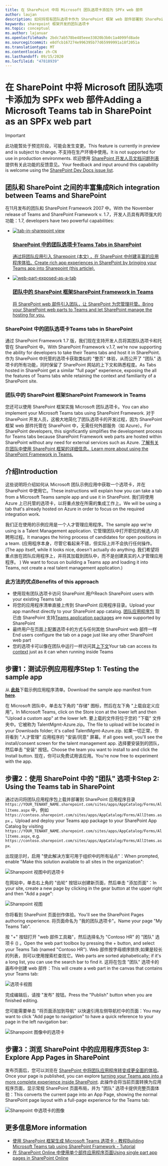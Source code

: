 ```yaml
---
title: 在 SharePoint 中将 Microsoft 团队选项卡添加为 SPFx web 部件
author: laujan
description: 如何将现有团队选项卡作为 SharePoint 框架 web 部件部署到 SharePoint。
keywords: sharepoint 框架开发的团队选项卡
ms.topic: conceptual
ms.author: lajanuar
ms.openlocfilehash: 2bdc7ab578be485eee33020b3b0c1a4099fd8ade
ms.sourcegitcommit: e8dfcb167274e996395b77d65999991a18f2051a
ms.translationtype: MT
ms.contentlocale: zh-CN
ms.lasthandoff: 09/15/2020
ms.locfileid: "47818939"
---
```

# <a name="adding-a-microsoft-teams-tab-in-sharepoint-as-an-spfx-web-part"></a><span data-ttu-id="bb3ef-104">在 SharePoint 中将 Microsoft 团队选项卡添加为 SPFx web 部件</span><span class="sxs-lookup"><span data-stu-id="bb3ef-104">Adding a Microsoft Teams tab in SharePoint as an SPFx web part</span></span>

> [!IMPORTANT]
> <span data-ttu-id="bb3ef-105">此功能暂处于预览阶段，可能会发生变更。</span><span class="sxs-lookup"><span data-stu-id="bb3ef-105">This feature is currently in preview and is subject to change.</span></span> <span data-ttu-id="bb3ef-106">不支持在生产环境中使用。</span><span class="sxs-lookup"><span data-stu-id="bb3ef-106">It is not supported for use in production environments.</span></span> <span data-ttu-id="bb3ef-107">欢迎使用 [SharePoint 开发人员文档问题列表](https://github.com/SharePoint/sp-dev-docs/issues)提供有关此功能的反馈意见。</span><span class="sxs-lookup"><span data-stu-id="bb3ef-107">Your feedback and input around this capability is welcome using the [SharePoint Dev Docs issue list](https://github.com/SharePoint/sp-dev-docs/issues).</span></span>

## <a name="rich-integration-between-teams-and-sharepoint"></a><span data-ttu-id="bb3ef-108">团队和 SharePoint 之间的丰富集成</span><span class="sxs-lookup"><span data-stu-id="bb3ef-108">Rich integration between Teams and SharePoint</span></span>

<span data-ttu-id="bb3ef-109">在11月发布的团队和 SharePoint Framework 2007 中。</span><span class="sxs-lookup"><span data-stu-id="bb3ef-109">With the November release of Teams and SharePoint Framework v.</span></span> <span data-ttu-id="bb3ef-110">1.7，开发人员具有两项强大的功能：</span><span class="sxs-lookup"><span data-stu-id="bb3ef-110">1.7, developers have two powerful capabilities:</span></span>

<ul  class="panelContent cardsC">
<li>
    <a href="#introduction">
        <div class="cardSize">
            <div class="cardPadding">
                <div class="card">
                    <div class="cardImageOuter">
                        <div class="cardImage bgdAccent1">
                            <img src="~/assets/images/tabs/tabs-in-sharepoint/image084.png" alt="tab-in-sharepoint view"/>
                        </div>
                    </div>
                    <div class="cardText">
                        <h3><span data-ttu-id="bb3ef-111">SharePoint 中的团队选项卡</span><span class="sxs-lookup"><span data-stu-id="bb3ef-111">Teams Tabs in SharePoint</span></span></h3>
                        <p><span data-ttu-id="bb3ef-112">通过将团队应用引入 Sharepoint (本文) ，在 SharePoint 中创建丰富的应用程序体验。</span><span class="sxs-lookup"><span data-stu-id="bb3ef-112">Create rich app experiences in SharePoint by bringing your Teams app into Sharepoint (this article).</span></span></p>
                    </div>
                </div>
            </div>
        </div>
    </a>
</li>
<li>
    <a href="https://docs.microsoft.com/sharepoint/dev/spfx/web-parts/get-started/using-web-part-as-ms-teams-tab">
        <div class="cardSize">
            <div class="cardPadding">
                <div class="card">
                    <div class="cardImageOuter">
                        <div class="cardImage bgdAccent1">
                            <img src="~/assets/images/tabs/tabs-in-sharepoint/SharePoint-web-part-exposed-as-a-Tab-in-Microsoft-Teams.png" alt="web-part-exposed-as-a-tab" />
                        </div>
                    </div>
                    <div class="cardText">
                        <h3><span data-ttu-id="bb3ef-113">团队中的 SharePoint 框架</span><span class="sxs-lookup"><span data-stu-id="bb3ef-113">SharePoint Framework in Teams</span></span></h3>
                        <p><span data-ttu-id="bb3ef-114">将 SharePoint web 部件引入团队，让 SharePoint 为您管理托管。</span><span class="sxs-lookup"><span data-stu-id="bb3ef-114">Bring your SharePoint web parts to Teams and let SharePoint manage the hosting for you.</span></span></p>
                    </div>
                </div>
            </div>
        </div>
    </a>
</li>
</ul>

### <a name="teams-tabs-in-sharepoint"></a><span data-ttu-id="bb3ef-115">SharePoint 中的团队选项卡</span><span class="sxs-lookup"><span data-stu-id="bb3ef-115">Teams tabs in SharePoint</span></span>

<span data-ttu-id="bb3ef-116">通过 SharePoint Framework 1.7 版，我们现在支持开发人员将其团队选项卡和托管在 SharePoint 中。</span><span class="sxs-lookup"><span data-stu-id="bb3ef-116">With SharePoint Framework v.1.7, we’re now supporting the ability for developers to take their Teams tabs and host it in SharePoint.</span></span> <span data-ttu-id="bb3ef-117">作为 SharePoint 中托管的选项卡获取类似的 "整页" 体验，从而公开了 "团队" 选项卡的所有功能，同时保留了 SharePoint 网站的上下文和熟悉程度。</span><span class="sxs-lookup"><span data-stu-id="bb3ef-117">As Tabs hosted in SharePoint get a similar "full page" experience, exposing the all the features of Teams tabs while retaining the context and familiarity of a SharePoint site.</span></span>

### <a name="sharepoint-framework-in-teams"></a><span data-ttu-id="bb3ef-118">团队中的 SharePoint 框架</span><span class="sxs-lookup"><span data-stu-id="bb3ef-118">SharePoint Framework in Teams</span></span>

<span data-ttu-id="bb3ef-119">您还可以使用 SharePoint 框架实施 Microsoft 团队选项卡。</span><span class="sxs-lookup"><span data-stu-id="bb3ef-119">You can also implement your Microsoft Teams tabs using SharePoint Framework.</span></span> <span data-ttu-id="bb3ef-120">对于 SharePoint 开发人员，这极大地简化了团队选项卡的开发过程，因为 SharePoint 框架 web 部件托管在 SharePoint 中，无需任何外部服务（如 Azure）。</span><span class="sxs-lookup"><span data-stu-id="bb3ef-120">For SharePoint developers, this significantly simplifies the development process for Teams tabs because SharePoint Framework web parts are hosted within SharePoint without any need for external services such as Azure.</span></span> [<span data-ttu-id="bb3ef-121">了解有关在团队中使用 SharePoint 框架的详细信息。</span><span class="sxs-lookup"><span data-stu-id="bb3ef-121">Learn more about using the SharePoint Framework in Teams.</span></span>](/sharepoint/dev/spfx/web-parts/get-started/using-web-part-as-ms-teams-tab)

## <a name="introduction"></a><span data-ttu-id="bb3ef-122">介绍</span><span class="sxs-lookup"><span data-stu-id="bb3ef-122">Introduction</span></span>

<span data-ttu-id="bb3ef-123">这些说明将介绍如何从 Microsoft 团队示例应用中获取一个选项卡，并在 SharePoint 中使用它。</span><span class="sxs-lookup"><span data-stu-id="bb3ef-123">These instructions will explain how you can take a tab from a Microsoft Teams sample app and use it in SharePoint.</span></span> <span data-ttu-id="bb3ef-124">我们将使用 Azure 上已托管的选项卡，以将重点放在所需的集成工作上。</span><span class="sxs-lookup"><span data-stu-id="bb3ef-124">We will be using a tab that's already hosted on Azure in order to focus on the required integration work.</span></span>

<span data-ttu-id="bb3ef-125">我们正在使用的示例应用是一个人才管理应用程序。</span><span class="sxs-lookup"><span data-stu-id="bb3ef-125">The sample app we're using is a Talent Management application.</span></span> <span data-ttu-id="bb3ef-126">它管理团队中打开职位的候选人的聘用过程。</span><span class="sxs-lookup"><span data-stu-id="bb3ef-126">It manages the hiring process of candidates for open positions in a team.</span></span> <span data-ttu-id="bb3ef-127"> (应用程序本身，尽管它看起来不错，但实际上并不会执行任何操作。</span><span class="sxs-lookup"><span data-stu-id="bb3ef-127">(The app itself, while it looks nice, doesn't actually do anything.</span></span> <span data-ttu-id="bb3ef-128">我们希望将重点放在团队应用程序上，并将其加载到团队中，而不是创建真实的人才管理应用程序。 ) </span><span class="sxs-lookup"><span data-stu-id="bb3ef-128">We want to focus on building a Teams app and loading it into Teams, not create a real talent management application.)</span></span>

### <a name="benefits-of-this-approach"></a><span data-ttu-id="bb3ef-129">此方法的优点</span><span class="sxs-lookup"><span data-stu-id="bb3ef-129">Benefits of this approach</span></span>

- <span data-ttu-id="bb3ef-130">使用现有团队选项卡访问 SharePoint 用户</span><span class="sxs-lookup"><span data-stu-id="bb3ef-130">Reach SharePoint users with your existing Teams tab</span></span>
- <span data-ttu-id="bb3ef-131">将您的应用程序清单直接上传到 SharePoint 应用程序目录。</span><span class="sxs-lookup"><span data-stu-id="bb3ef-131">Upload your app manifest directly to your SharePoint app catalog.</span></span> <span data-ttu-id="bb3ef-132">[团队应用程序包](~/concepts/build-and-test/apps-package.md) 现已由 SharePoint 支持</span><span class="sxs-lookup"><span data-stu-id="bb3ef-132">[Teams application packages](~/concepts/build-and-test/apps-package.md) are now supported by SharePoint</span></span>
- <span data-ttu-id="bb3ef-133">最终用户在页面上配置选项卡的方式与任何其他 SharePoint web 部件一样</span><span class="sxs-lookup"><span data-stu-id="bb3ef-133">End users configure the tab on a page just like any other SharePoint web part</span></span>
- <span data-ttu-id="bb3ef-134">您的选项卡可以像在团队中运行一样访问其[上下文](~/tabs/how-to/access-teams-context.md)</span><span class="sxs-lookup"><span data-stu-id="bb3ef-134">Your tab can access its [context](~/tabs/how-to/access-teams-context.md) just as it can when running inside Teams</span></span>

## <a name="step-1-testing-the-sample-app"></a><span data-ttu-id="bb3ef-135">步骤1：测试示例应用程序</span><span class="sxs-lookup"><span data-stu-id="bb3ef-135">Step 1: Testing the sample app</span></span>

<span data-ttu-id="bb3ef-136">从 [**此处**](https://github.com/MicrosoftDocs/msteams-docs/raw/master/msteams-platform/assets/downloads/TalentMgmt-Azure.zip)下载示例应用程序清单。</span><span class="sxs-lookup"><span data-stu-id="bb3ef-136">Download the sample app manifest from [**here**](https://github.com/MicrosoftDocs/msteams-docs/raw/master/msteams-platform/assets/downloads/TalentMgmt-Azure.zip).</span></span>

<span data-ttu-id="bb3ef-137">在 Microsoft 团队中，单击左下角的 "存储" 图标，然后在左下角 "上载自定义应用"。</span><span class="sxs-lookup"><span data-stu-id="bb3ef-137">In Microsoft Teams, click on the Store icon at the lower left and then "Upload a custom app" at the lower left.</span></span> <span data-ttu-id="bb3ef-138">要上载的文件将位于您的 "下载" 文件夹中。它被称为 TalentMgmt-Azure.zip。</span><span class="sxs-lookup"><span data-stu-id="bb3ef-138">The file to upload will be located in your Downloads folder; it's called TalentMgmt-Azure.zip.</span></span> <span data-ttu-id="bb3ef-139">如果一切正常，你将看到 "人才管理" 应用程序的 "安装/同意" 屏幕。</span><span class="sxs-lookup"><span data-stu-id="bb3ef-139">If all goes well, you'll see the install/consent screen for the talent management app.</span></span> <span data-ttu-id="bb3ef-140">选择要安装到的团队，然后单击 "安装" 按钮。</span><span class="sxs-lookup"><span data-stu-id="bb3ef-140">Choose the team you want to install to and click the Install button.</span></span> <span data-ttu-id="bb3ef-141">现在，你可以免费试用该应用。</span><span class="sxs-lookup"><span data-stu-id="bb3ef-141">You're now free to experiment with the app.</span></span>

## <a name="step-2-using-the-teams-tab-in-sharepoint"></a><span data-ttu-id="bb3ef-142">步骤2：使用 SharePoint 中的 "团队" 选项卡</span><span class="sxs-lookup"><span data-stu-id="bb3ef-142">Step 2: Using the Teams tab in SharePoint</span></span>

<span data-ttu-id="bb3ef-143">通过访问将团队应用程序包上载并部署到 SharePoint 应用程序目录 `https://YOUR_TENANT_NAME.sharepoint.com/sites/apps/AppCatalog/Forms/AllItems.aspx` 中，例如 `https://contoso.sharepoint.com/sites/apps/AppCatalog/Forms/AllItems.aspx` 。</span><span class="sxs-lookup"><span data-stu-id="bb3ef-143">Upload and deploy your Teams app package to your SharePoint App Catalog by visiting `https://YOUR_TENANT_NAME.sharepoint.com/sites/apps/AppCatalog/Forms/AllItems.aspx`, e.g. `https://contoso.sharepoint.com/sites/apps/AppCatalog/Forms/AllItems.aspx`.</span></span>

<span data-ttu-id="bb3ef-144">出现提示时，启用 "使此解决方案可用于组织中的所有站点"：</span><span class="sxs-lookup"><span data-stu-id="bb3ef-144">When prompted, enable "Make this solution available to all sites in the organization":</span></span>

![Sharepoint 视图中的选项卡](~/assets/images/tabs/tabs-in-sharepoint/image065.png)

<span data-ttu-id="bb3ef-146">在网站中，单击右上角的 "齿轮" 按钮以创建新页面，然后单击 "添加页面"：</span><span class="sxs-lookup"><span data-stu-id="bb3ef-146">In your site, create a new page by clicking in the gear button at the upper right and then "Add a page":</span></span>

![Sharepoint 视图](~/assets/images/tabs/tabs-in-sharepoint/image066.png)

<span data-ttu-id="bb3ef-148">你将看到 SharePoint 页面创作体验。</span><span class="sxs-lookup"><span data-stu-id="bb3ef-148">You'll see the SharePoint Pages authoring experience.</span></span> <span data-ttu-id="bb3ef-149">将页面命名为 "我的团队选项卡"。</span><span class="sxs-lookup"><span data-stu-id="bb3ef-149">Name your page "My Teams Tab".</span></span>

<span data-ttu-id="bb3ef-150">按 "+" 按钮打开 "web 部件工具箱"，然后选择名为 "Contoso HR" 的 "团队" 选项卡 () 。</span><span class="sxs-lookup"><span data-stu-id="bb3ef-150">Open the web part toolbox by pressing the + button, and select your Teams Tab (named "Contoso HR").</span></span> <span data-ttu-id="bb3ef-151">Web 部件按字母顺序排序;如果是较长的列表，则可以使用搜索栏查找它。</span><span class="sxs-lookup"><span data-stu-id="bb3ef-151">Web parts are sorted alphabetically; if it's a long list, you can use the search bar to find it.</span></span> <span data-ttu-id="bb3ef-152">这将在包含 "团队" 选项卡的画布中创建 web 部件：</span><span class="sxs-lookup"><span data-stu-id="bb3ef-152">This will create a web part in the canvas that contains your Teams tab:</span></span>

![选项卡视图](~/assets/images/tabs/tabs-in-sharepoint/image071.png)

<span data-ttu-id="bb3ef-154">完成编辑后，请按 "发布" 按钮。</span><span class="sxs-lookup"><span data-stu-id="bb3ef-154">Press the "Publish" button when you are finished editing.</span></span>

<span data-ttu-id="bb3ef-155">您可能需要单击 "将页面添加到导航" 以快速引用左侧导航栏中的页面：</span><span class="sxs-lookup"><span data-stu-id="bb3ef-155">You may want to click "Add page to navigation" to have a quick reference to your page in the left navigation bar:</span></span>

![Sharepoint 图像中的选项卡](~/assets/images/tabs/tabs-in-sharepoint/image073.png)

## <a name="step-3-explore-app-pages-in-sharepoint"></a><span data-ttu-id="bb3ef-157">步骤3：浏览 SharePoint 中的应用程序页</span><span class="sxs-lookup"><span data-stu-id="bb3ef-157">Step 3: Explore App Pages in SharePoint</span></span>

<span data-ttu-id="bb3ef-158">发布页面后，您可以浏览在 [SharePoint 中将团队应用程序转变成更全面的体验](/sharepoint/dev/spfx/web-parts/single-part-app-pages)。</span><span class="sxs-lookup"><span data-stu-id="bb3ef-158">Once your page is published, you can explore [turning your Teams app into a more complete experience inside SharePoint](/sharepoint/dev/spfx/web-parts/single-part-app-pages).</span></span> <span data-ttu-id="bb3ef-159">此操作会将当前页面转换为应用程序页面，显示常规 SharePoint 页面布局，并为 "团队" 选项卡提供完整页面体验：</span><span class="sxs-lookup"><span data-stu-id="bb3ef-159">This converts the current page into an App Page, showing the normal SharePoint page layout with a full-page experience for the Teams tab:</span></span>

![Sharepoint 中选项卡的图像](~/assets/images/tabs/tabs-in-sharepoint/image085.png)

## <a name="more-information"></a><span data-ttu-id="bb3ef-161">更多信息</span><span class="sxs-lookup"><span data-stu-id="bb3ef-161">More information</span></span>

- [<span data-ttu-id="bb3ef-162">使用 SharePoint 框架生成 Microsoft Teams 选项卡 - 教程</span><span class="sxs-lookup"><span data-stu-id="bb3ef-162">Building Microsoft Teams tab using SharePoint Framework - Tutorial</span></span>](/sharepoint/dev/spfx/web-parts/get-started/using-web-part-as-ms-teams-tab)
- [<span data-ttu-id="bb3ef-163">在 SharePoint Online 中使用单个部件应用程序页面</span><span class="sxs-lookup"><span data-stu-id="bb3ef-163">Using single part app pages in SharePoint Online</span></span>](/sharepoint/dev/spfx/web-parts/single-part-app-pages)

